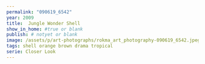 ```yaml
---
permalink: "090619_6542"
year: 2009
title:  Jungle Wonder Shell
show_in_home: #true or blank
publish: # notyet or blank
image: /assets/p/art-photographs/rokma_art_photography-090619_6542.jpeg
tags: shell orange brown drama tropical
serie: Closer Look
---
```

